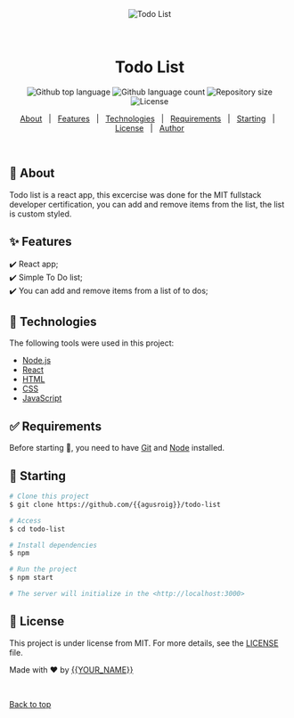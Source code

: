 <div align="center" id="top"> 
  <img src="./.github/app.gif" alt="Todo List" />

  &#xa0;

  <!-- <a href="https://todolist.netlify.app">Demo</a> -->
</div>

<h1 align="center">Todo List</h1>

<p align="center">
  <img alt="Github top language" src="https://img.shields.io/github/languages/top/{{agusroig}}/todo-list?color=56BEB8">

  <img alt="Github language count" src="https://img.shields.io/github/languages/count/{{agusroig}}/todo-list?color=56BEB8">

  <img alt="Repository size" src="https://img.shields.io/github/repo-size/{{agusroig}}/todo-list?color=56BEB8">

  <img alt="License" src="https://img.shields.io/github/license/{{agusroig}}/todo-list?color=56BEB8">

  <!-- <img alt="Github issues" src="https://img.shields.io/github/issues/{{agusroig}}/todo-list?color=56BEB8" /> -->

  <!-- <img alt="Github forks" src="https://img.shields.io/github/forks/{{agusroig}}/todo-list?color=56BEB8" /> -->

  <!-- <img alt="Github stars" src="https://img.shields.io/github/stars/{{agusroig}}/todo-list?color=56BEB8" /> -->
</p>

<!-- Status -->

<!-- <h4 align="center"> 
	🚧  Todo List 🚀 Under construction...  🚧
</h4> 

<hr> -->

<p align="center">
  <a href="#dart-about">About</a> &#xa0; | &#xa0; 
  <a href="#sparkles-features">Features</a> &#xa0; | &#xa0;
  <a href="#rocket-technologies">Technologies</a> &#xa0; | &#xa0;
  <a href="#white_check_mark-requirements">Requirements</a> &#xa0; | &#xa0;
  <a href="#checkered_flag-starting">Starting</a> &#xa0; | &#xa0;
  <a href="#memo-license">License</a> &#xa0; | &#xa0;
  <a href="https://github.com/{{agusroig}}" target="_blank">Author</a>
</p>

<br>

## :dart: About ##

Todo list is a react app, this excercise was done for the MIT fullstack developer certification, you can add and remove items from the list, the list is custom styled.

## :sparkles: Features ##

:heavy_check_mark: React app;\
:heavy_check_mark: Simple To Do list;\
:heavy_check_mark: You can add and remove items from a list of to dos;

## :rocket: Technologies ##

The following tools were used in this project:

- [Node.js](https://nodejs.org/en/)
- [React](https://pt-br.reactjs.org/)
- [HTML](https://developer.mozilla.org/en-US/docs/Learn/Getting_started_with_the_web/HTML_basics)
- [CSS](https://developer.mozilla.org/en-US/docs/Web/CSS)
- [JavaScript](https://www.javascript.com/)

## :white_check_mark: Requirements ##

Before starting :checkered_flag:, you need to have [Git](https://git-scm.com) and [Node](https://nodejs.org/en/) installed.

## :checkered_flag: Starting ##

```bash
# Clone this project
$ git clone https://github.com/{{agusroig}}/todo-list

# Access
$ cd todo-list

# Install dependencies
$ npm

# Run the project
$ npm start

# The server will initialize in the <http://localhost:3000>
```

## :memo: License ##

This project is under license from MIT. For more details, see the [LICENSE](LICENSE.md) file.


Made with :heart: by <a href="https://github.com/{{agusroig}}" target="_blank">{{YOUR_NAME}}</a>

&#xa0;

<a href="#top">Back to top</a>
